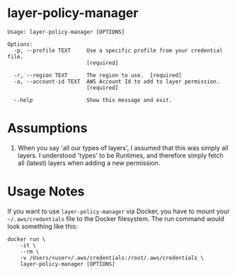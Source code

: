 # layer-policy-manager
```
Usage: layer-policy-manager [OPTIONS]

Options:
  -p, --profile TEXT     Use a specific profile from your credential file.
                         [required]

  -r, --region TEXT      The region to use.  [required]
  -a, --account-id TEXT  AWS Account Id to add to layer permission.
                         [required]

  --help                 Show this message and exit.
```
# Assumptions
1. When you say 'all our types of layers', I assumed that this was simply all layers. I understood 'types' to be Runtimes, and therefore simply fetch all (latest) layers when adding a new permission.
# Usage Notes
If you want to use `layer-policy-manager` via Docker, you have to mount your `~/.aws/credentials` file to the Docker filesystem. The run command would look something like this:

```
docker run \
    -it \
    --rm \
    -v /Users/<user>/.aws/credentials:/root/.aws/credentials \
    layer-policy-manager [OPTIONS]
```